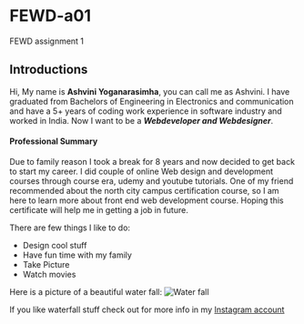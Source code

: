 # FEWD-a01
FEWD assignment 1

## Introductions
 Hi, My name is **Ashvini Yoganarasimha**, you can call me as Ashvini. I have graduated from Bachelors of Engineering in Electronics and communication and have a 5+ years of coding work experience in software industry and worked in India. Now I want to be a _**Webdeveloper and Webdesigner**_.

#### Professional Summary
   Due to family reason I took a break for 8 years and now decided to get back to start my career. I did couple of online Web design and development courses through course era, udemy and youtube tutorials. One of my friend recommended about the north city campus certification course, so I am here to learn more about front end web development course. Hoping this certificate will help me in getting a job in future.
       
There are few things I like to do:
* Design cool stuff
* Have fun time with my family
* Take Picture
* Watch movies

Here is a picture of a beautiful water fall:
![Water fall](https://res.cloudinary.com/simpleview/image/upload/c_limit,f_auto,h_1200,q_75,w_1200/v1/clients/asheville/RobTravis_NEW_HookerRED_MG_4125-Edit_65769f7c-dfcc-43a6-973e-f3e6b52f57da.jpg)

If you like waterfall stuff check out for more info in my [Instagram account](https://www.instagram.com/accounts/login/)
